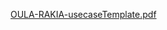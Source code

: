 [OULA-RAKIA-usecaseTemplate.pdf](https://github.com/oulaKhaled/e-commerce/files/14971337/OULA-RAKIA-usecaseTemplate.pdf)

